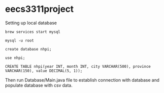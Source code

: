 # eecs3311project
Setting up local database
```
brew services start mysql 

mysql -u root

create database nhpi; 

use nhpi;

CREATE TABLE nhpi(year INT, month INT, city VARCHAR(500), province VARCHAR(150), value DECIMAL(5, 1));
```

Then run Database/Main.java file to establish connection with database and populate database with csv data. 

